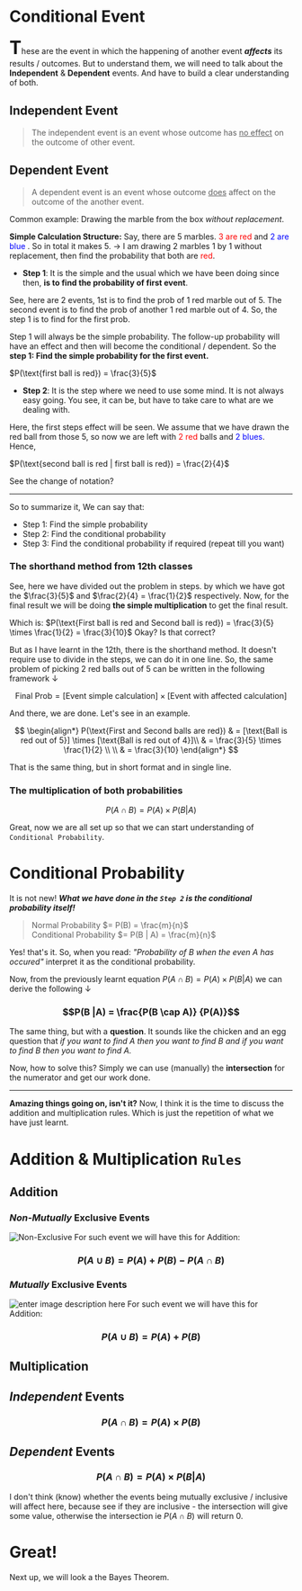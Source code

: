 # Conditional Event
<b><font size=6>T</font></b>hese are the event in which the happening of another event ***affects*** its results / outcomes. But to understand them, we will need to talk about the **Independent** & **Dependent** events. And have to build a clear understanding of both.

## Independent Event
> The independent event is an event whose outcome has <u>no effect</u> on the outcome of other event.

## Dependent Event
> A dependent event is an event whose outcome <u>does</u> affect on the outcome of the another event. 

Common example: Drawing the marble from the box *without replacement*.

**Simple Calculation Structure:**
Say, there are 5 marbles. <font color="red">3 are red</font> and <font color="blue">2 are blue </font>. So in total it makes 5.
→ I am drawing 2 marbles 1 by 1 without replacement, then find the probability that both are <font color="red">red</font>.

* **Step 1**: It is the simple and the usual which we have been doing since then, **is to find the probability of first event**.
 
 See, here are 2 events, 1st is to find the prob of 1 red marble out of 5. The second event is to find the prob of another 1 red marble out of 4.
So, the step 1 is to find for the first prob.

Step 1 will always be the simple probability. The follow-up probability will have an effect and then will become the conditional / dependent. So the **step 1: Find the simple probability for the first event.**

$P(\text{first ball is red}) = \frac{3}{5}$

* **Step 2**: It is the step where we need to use some mind. It is not always easy going. You see, it can be, but have to take care to what are we dealing with.

Here, the first steps effect will be seen. We assume that we have drawn the red ball from those 5, so now we are left with <font color="red">2 red</font> balls and <font color="blue">2 blues</font>. 
Hence,

$P(\text{second ball is red | first ball is red}) = \frac{2}{4}$

See the change of notation? 
___
So to summarize it, We can say that:
- Step 1: Find the simple probability
- Step 2: Find the conditional probability
- Step 3: Find the conditional probability if required (repeat till you want)

### The shorthand method from 12th classes
See, here we have divided out the problem in steps. by which we have got the $\frac{3}{5}$ and $\frac{2}{4} = \frac{1}{2}$ respectively. Now, for the final result we will be doing **the simple multiplication** to get the final result.

Which is:
$P(\text{First ball is red and Second ball is red}) = \frac{3}{5} \times \frac{1}{2} = \frac{3}{10}$
Okay? Is that correct?

But as I have learnt in the 12th, there is the shorthand method. It doesn't require use to divide in the steps, we can do it in one line. So, the same problem of picking 2 red balls out of 5 can be written in the following framework ↓

$$\text{Final Prob} = [\text{Event simple calculation}] \times [\text{Event with affected calculation}]$$

And there, we are done. Let's see in an example.

$$
\begin{align*}
P(\text{First and Second balls are red}) & =  [\text{Ball is red out of 5}] \times [\text{Ball is red out of 4}]\\
& = \frac{3}{5} \times \frac{1}{2} \\ \\
& = \frac{3}{10}
\end{align*}
$$

That is the same thing, but in short format and in single line.

### The multiplication of both probabilities
$$ 
P(A \cap B) = P(A) \times P(B | A)
$$

Great, now we are all set up so that we can start understanding of `Conditional Probability`.

# Conditional Probability
It is not new! ***What we have done in the `Step 2` is the conditional probability itself!***

> Normal Probability $= P(B) = \frac{m}{n}$
<br> Conditional Probability $= P(B | A) = \frac{m}{n}$

Yes! that's it.
So, when you read: *"Probability of B when the even A has occured"* interpret it as the conditional probability.

Now, from the previously learnt equation $P(A \cap B) = P(A) \times P(B | A)$ we can derive the following ↓

### $$P(B |A) = \frac{P(B \cap A)} {P(A)}$$
The same thing, but with a **question**. It sounds like the chicken and an egg question that *if you want to find A then you want to find B and if you want to find B then you want to find A.*

Now, how to solve this? Simply we can use (manually) the **intersection** for the numerator and get our work done.
___
**Amazing things going on, isn't it?** 
Now, I think it is the time to discuss the addition and multiplication rules.  Which is just the repetition of what we have just learnt.

# Addition & Multiplication `Rules`

## Addition
### ***Non-Mutually*** Exclusive Events
![Non-Exclusive](https://i.imgur.com/bStB7Od.png)
For such event we will have this for Addition:
### $$ P(A \cup B) = P(A) + P(B) - P(A \cap B)$$

### ***Mutually*** Exclusive Events
![enter image description here](https://i.imgur.com/c4dzpJC.png)
For such event we will have this for Addition:
### $$ P(A \cup B) = P(A) + P(B) $$

## Multiplication
## ***Independent*** Events
### $$ P(A \cap B) = P(A) \times P(B) $$

## ***Dependent*** Events
### $$ P(A \cap B) = P(A) \times P(B | A) $$

I don't think (know) whether the events being mutually exclusive / inclusive will affect here, because see if they are inclusive - the intersection will give some  value, otherwise the intersection ie $P(A \cap B)$  will return 0.

# Great!
Next up, we will look a the Bayes Theorem.